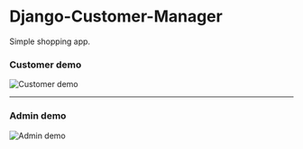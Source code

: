 # Django-Customer-Manager
Simple shopping app.


### Customer demo
![Customer demo](https://i.ibb.co/zb0R6Dm/customer-demo-gif.gif)

---

### Admin demo
![Admin demo](https://i.ibb.co/BsVQFfw/Admin-Demo-1.gif)
